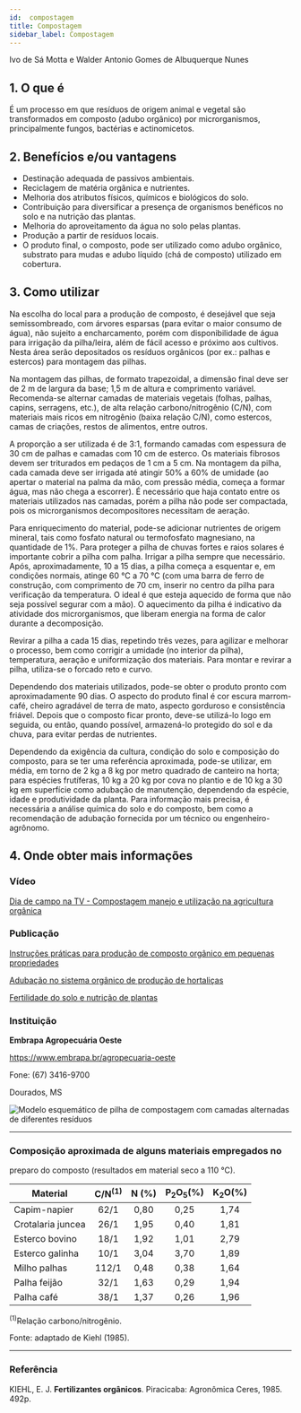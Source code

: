 ```yaml
---
id:  compostagem
title: Compostagem
sidebar_label: Compostagem
---
```


<div className="center-textArticle">Ivo de Sá Motta e Walder Antonio Gomes de Albuquerque Nunes</div>

## **1. O que é**

É um processo em que resíduos de origem animal e vegetal são
transformados em composto (adubo orgânico) por
microrganismos, principalmente fungos, bactérias e
actinomicetos.

## **2. Benefícios e/ou vantagens**

- Destinação adequada de passivos ambientais.
- Reciclagem de matéria orgânica e nutrientes.
- Melhoria dos atributos físicos, químicos e biológicos do solo.
- Contribuição para diversificar a presença de organismos
benéficos no solo e na nutrição das plantas.
- Melhoria do aproveitamento da água no solo pelas plantas.
- Produção a partir de resíduos locais.
- O produto final, o composto, pode ser utilizado como adubo
orgânico, substrato para mudas e adubo líquido (chá de
composto) utilizado em cobertura.

## **3. Como utilizar**

Na escolha do local para a produção de composto, é desejável
que seja semissombreado, com árvores esparsas (para evitar o
maior consumo de água), não sujeito a encharcamento, porém
com disponibilidade de água para irrigação da pilha/leira, além
de fácil acesso e próximo aos cultivos. Nesta área serão
depositados os resíduos orgânicos (por ex.: palhas e estercos)
para montagem das pilhas.

Na montagem das pilhas, de formato trapezoidal, a dimensão
final deve ser de 2 m de largura da base; 1,5 m de altura e
comprimento variável. Recomenda-se alternar camadas de
materiais vegetais (folhas, palhas, capins, serragens, etc.), de
alta relação carbono/nitrogênio (C/N), com materiais mais ricos
em nitrogênio (baixa relação C/N), como estercos, camas de
criações, restos de alimentos, entre outros.

A proporção a ser utilizada é de 3:1, formando camadas com
espessura de 30 cm de palhas e camadas com 10 cm de esterco.
Os materiais fibrosos devem ser triturados em pedaços de 1 cm a
5 cm. Na montagem da pilha, cada camada deve ser irrigada até
atingir 50% a 60% de umidade (ao apertar o material na palma da
mão, com pressão média, começa a formar água, mas não chega
a escorrer). É necessário que haja contato entre os materiais
utilizados nas camadas, porém a pilha não pode ser
compactada, pois os microrganismos decompositores
necessitam de aeração.

Para enriquecimento do material, pode-se adicionar nutrientes
de origem mineral, tais como fosfato natural ou termofosfato
magnesiano, na quantidade de 1%. Para proteger a pilha de
chuvas fortes e raios solares é importante cobrir a pilha com
palha. Irrigar a pilha sempre que necessário. Após,
aproximadamente, 10 a 15 dias, a pilha começa a esquentar e,
em condições normais, atinge 60 °C a 70 °C (com uma barra de
ferro de construção, com comprimento de 70 cm, inserir no
centro da pilha para verificação da temperatura. O ideal é que
esteja aquecido de forma que não seja possível segurar com a
mão). O aquecimento da pilha é indicativo da atividade dos
microrganismos, que liberam energia na forma de calor durante a
decomposição. 

Revirar a pilha a cada 15 dias, repetindo três vezes, para agilizar
e melhorar o processo, bem como corrigir a umidade (no interior
da pilha), temperatura, aeração e uniformização dos materiais.
Para montar e revirar a pilha, utiliza-se o forcado reto e curvo. 

Dependendo dos materiais utilizados, pode-se obter o produto
pronto com aproximadamente 90 dias. O aspecto do produto final
é cor escura marrom-café, cheiro agradável de terra de mato,
aspecto gorduroso e consistência friável. Depois que o composto
ficar pronto, deve-se utilizá-lo logo em seguida, ou então, quando
possível, armazená-lo protegido do sol e da chuva, para evitar
perdas de nutrientes. 

Dependendo da exigência da cultura, condição do solo e
composição do composto, para se ter uma referência
aproximada, pode-se utilizar, em média, em torno de 2 kg a 8 kg
por metro quadrado de canteiro na horta; para espécies
frutíferas, 10 kg a 20 kg por cova no plantio e de 10 kg a 30 kg em
superfície como adubação de manutenção, dependendo da
espécie, idade e produtividade da planta. Para informação mais
precisa, é necessária a análise química do solo e do composto,
bem como a recomendação de adubação fornecida por um
técnico ou engenheiro-agrônomo. 


## **4. Onde obter mais informações**

### Vídeo

[Dia de campo na TV - Compostagem manejo e utilização na agricultura orgânica](https://youtu.be/dp8L1yTK2-k )

### Publicação

[Instruções práticas para produção de composto orgânico em pequenas propriedades](https://bit.ly/33cpgJO)

[Adubação no sistema orgânico de produção de hortaliças](https://bit.ly/339R7tX)

[Fertilidade do solo e nutrição de plantas](https://bit.ly/2Y9s0XN)

### Instituição

**Embrapa Agropecuária Oeste**

https://www.embrapa.br/agropecuaria-oeste

Fone: (67) 3416-9700

Dourados, MS

![Modelo esquemático de pilha de compostagem com camadas alternadas de diferentes resíduos]()


---------------

### Composição aproximada de alguns materiais empregados no
preparo do composto (resultados em material seco a 110 °C).

Material          | C/N<sup>(1)</sup> |    N (%)    | P<sub>2</sub>O<sub>5</sub>(%)    |     K<sub>2</sub>O(%)  |
---------------   | :---------: | :---------: | :---------: | :---------: |
Capim-napier      |     62/1    |     0,80    |    0,25     |     1,74    |
Crotalaria juncea |     26/1    |     1,95    |    0,40     |     1,81    |
Esterco bovino    |     18/1    |     1,92    |    1,01     |     2,79    |
Esterco galinha   |     10/1    |     3,04    |    3,70     |     1,89    |
Milho palhas      |     112/1   |     0,48    |    0,38     |     1,64    |
Palha feijão      |     32/1    |     1,63    |    0,29     |     1,94    |
Palha café        |     38/1    |     1,37    |    0,26     |     1,96    |

<sup>(1)</sup>Relação carbono/nitrogênio.

Fonte: adaptado de Kiehl (1985).

---------------


### Referência

KIEHL, E. J. **Fertilizantes orgânicos**. Piracicaba: Agronômica Ceres, 1985.
492p.
